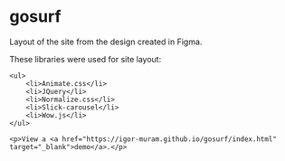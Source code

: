 # gosurf
Layout of the site from the design created in Figma.

<html lang="ru">
<body>
	<p>These libraries were used for site layout:</p>

	<ul>
		<li>Animate.css</li>
		<li>JQuery</li>
		<li>Normalize.css</li>
		<li>Slick-carousel</li>
		<li>Wow.js</li>
	</ul>

	<p>View a <a href="https://igor-muram.github.io/gosurf/index.html" target="_blank">demo</a>.</p>
</body>
</html>
